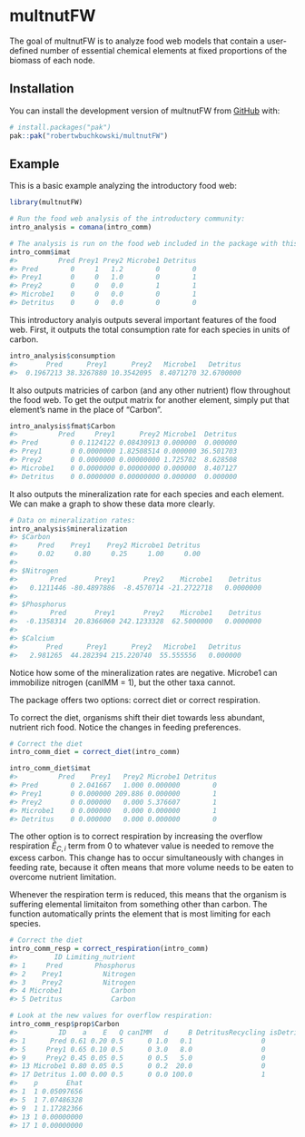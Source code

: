
<!-- README.md is generated from README.Rmd. Please edit that file -->

# multnutFW

<!-- badges: start -->
<!-- badges: end -->

The goal of multnutFW is to analyze food web models that contain a
user-defined number of essential chemical elements at fixed proportions
of the biomass of each node.

## Installation

You can install the development version of multnutFW from
[GitHub](https://github.com/) with:

``` r
# install.packages("pak")
pak::pak("robertwbuchkowski/multnutFW")
```

## Example

This is a basic example analyzing the introductory food web:

``` r
library(multnutFW)

# Run the food web analysis of the introductory community:
intro_analysis = comana(intro_comm)

# The analysis is run on the food web included in the package with this feeding matrix:
intro_comm$imat
#>          Pred Prey1 Prey2 Microbe1 Detritus
#> Pred        0     1   1.2        0        0
#> Prey1       0     0   1.0        0        1
#> Prey2       0     0   0.0        1        1
#> Microbe1    0     0   0.0        0        1
#> Detritus    0     0   0.0        0        0
```

This introductory analyis outputs several important features of the food
web. First, it outputs the total consumption rate for each species in
units of carbon.

``` r
intro_analysis$consumption
#>       Pred      Prey1      Prey2   Microbe1   Detritus 
#>  0.1967213 38.3267880 10.3542095  8.4071270 32.6700000
```

It also outputs matricies of carbon (and any other nutrient) flow
throughout the food web. To get the output matrix for another element,
simply put that element’s name in the place of “Carbon”.

``` r
intro_analysis$fmat$Carbon
#>          Pred     Prey1      Prey2 Microbe1  Detritus
#> Pred        0 0.1124122 0.08430913 0.000000  0.000000
#> Prey1       0 0.0000000 1.82508514 0.000000 36.501703
#> Prey2       0 0.0000000 0.00000000 1.725702  8.628508
#> Microbe1    0 0.0000000 0.00000000 0.000000  8.407127
#> Detritus    0 0.0000000 0.00000000 0.000000  0.000000
```

It also outputs the mineralization rate for each species and each
element. We can make a graph to show these data more clearly.

``` r
# Data on mineralization rates:
intro_analysis$mineralization
#> $Carbon
#>     Pred    Prey1    Prey2 Microbe1 Detritus 
#>     0.02     0.80     0.25     1.00     0.00 
#> 
#> $Nitrogen
#>        Pred       Prey1       Prey2    Microbe1    Detritus 
#>   0.1211446 -80.4897886  -8.4570714 -21.2722718   0.0000000 
#> 
#> $Phosphorus
#>        Pred       Prey1       Prey2    Microbe1    Detritus 
#>  -0.1358314  20.8366060 242.1233328  62.5000000   0.0000000 
#> 
#> $Calcium
#>       Pred      Prey1      Prey2   Microbe1   Detritus 
#>   2.981265  44.282394 215.220740  55.555556   0.000000
```

Notice how some of the mineralization rates are negative. Microbe1 can
immobilize nitrogen (canIMM = 1), but the other taxa cannot.

The package offers two options: correct diet or correct respiration.

To correct the diet, organisms shift their diet towards less abundant,
nutrient rich food. Notice the changes in feeding preferences.

``` r
# Correct the diet
intro_comm_diet = correct_diet(intro_comm)

intro_comm_diet$imat
#>          Pred    Prey1   Prey2 Microbe1 Detritus
#> Pred        0 2.041667   1.000 0.000000        0
#> Prey1       0 0.000000 209.886 0.000000        1
#> Prey2       0 0.000000   0.000 5.376607        1
#> Microbe1    0 0.000000   0.000 0.000000        1
#> Detritus    0 0.000000   0.000 0.000000        0
```

The other option is to correct respiration by increasing the overflow
respiration $\hat{E}_{C,i}$ term from 0 to whatever value is needed to
remove the excess carbon. This change has to occur simultaneously with
changes in feeding rate, because it often means that more volume needs
to be eaten to overcome nutrient limitation.

Whenever the respiration term is reduced, this means that the organism
is suffering elemental limitaiton from something other than carbon. The
function automatically prints the element that is most limiting for each
species.

``` r
# Correct the diet
intro_comm_resp = correct_respiration(intro_comm)
#>         ID Limiting_nutrient
#> 1     Pred        Phosphorus
#> 2    Prey1          Nitrogen
#> 3    Prey2          Nitrogen
#> 4 Microbe1            Carbon
#> 5 Detritus            Carbon

# Look at the new values for overflow respiration:
intro_comm_resp$prop$Carbon
#>          ID    a    E   Q canIMM   d     B DetritusRecycling isDetritus isPlant
#> 1      Pred 0.61 0.20 0.5      0 1.0   0.1                 0          0       0
#> 5     Prey1 0.65 0.10 0.5      0 3.0   8.0                 0          0       0
#> 9     Prey2 0.45 0.05 0.5      0 0.5   5.0                 0          0       0
#> 13 Microbe1 0.80 0.05 0.5      0 0.2  20.0                 0          0       0
#> 17 Detritus 1.00 0.00 0.5      0 0.0 100.0                 1          1       0
#>    p       Ehat
#> 1  1 0.05097656
#> 5  1 7.07486328
#> 9  1 1.17282366
#> 13 1 0.00000000
#> 17 1 0.00000000
```
